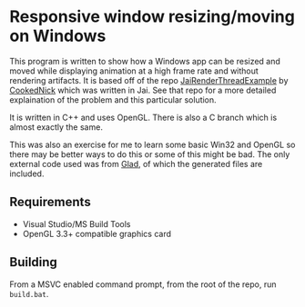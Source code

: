 # Responsive window resizing/moving on Windows

This program is written to show how a Windows app can be resized and moved while displaying animation at a high frame rate and without rendering artifacts. It is based off of the repo [JaiRenderThreadExample](https://github.com/CookedNick/JaiRenderThreadExample) by [CookedNick](https://github.com/CookedNick) which was written in Jai. See that repo for a more detailed explaination of the problem and this particular solution.

It is written in C++ and uses OpenGL. There is also a C branch which is almost exactly the same.

This was also an exercise for me to learn some basic Win32 and OpenGL so there may be better ways to do this or some of this might be bad. The only external code used was from [Glad](https://glad.dav1d.de/), of which the generated files are included.

## Requirements
- Visual Studio/MS Build Tools
- OpenGL 3.3+ compatible graphics card

## Building
From a MSVC enabled command prompt, from the root of the repo, run `build.bat`.
